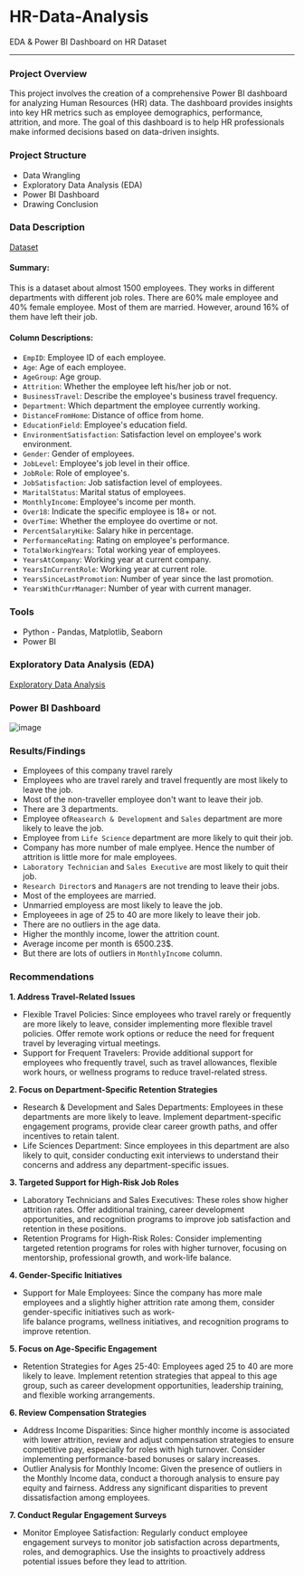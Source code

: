 # HR-Data-Analysis
EDA &amp; Power BI Dashboard on HR Dataset

---
### Project Overview
This project involves the creation of a comprehensive Power BI dashboard for analyzing Human Resources (HR) data. The dashboard provides insights into key HR metrics such as employee demographics, performance, attrition, and more. The goal of this dashboard is to help HR professionals make informed decisions based on data-driven insights.

### Project Structure
- Data Wrangling
- Exploratory Data Analysis (EDA)
- Power BI Dashboard
- Drawing Conclusion

### Data Description
[Dataset](https://www.kaggle.com/datasets/imtiajemon/hr-dataset/data)

#### Summary:
This is a dataset about almost 1500 employees. They works in different departments with different job roles. There are 60% male employee and 40% female employee. Most of them are married. However, around 16% of them have left their job.

#### Column Descriptions:
- `EmpID`: Employee ID of each employee.
- `Age`: Age of each employee.
- `AgeGroup`: Age group.
- `Attrition`: Whether the employee left his/her job or not.
- `BusinessTravel`: Describe the employee's business travel frequency.
- `Department`: Which department the employee currently working.
- `DistanceFromHome`: Distance of office from home.
- `EducationField`: Employee's education field.
- `EnvironmentSatisfaction`: Satisfaction level on employee's work environment.
- `Gender`: Gender of employees.
- `JobLevel`: Employee's job level in their office.
- `JobRole`: Role of employee's.
- `JobSatisfaction`: Job satisfaction level of employees.
- `MaritalStatus`: Marital status of employees.
- `MonthlyIncome`: Employee's income per month.
- `Over18`: Indicate the specific employee is 18+ or not.
- `OverTime`: Whether the employee do overtime or not.
- `PercentSalaryHike`: Salary hike in percentage.
- `PerformanceRating`: Rating on employee's performance.
- `TotalWorkingYears`: Total working year of employees.
- `YearsAtCompany`: Working year at current company.
- `YearsInCurrentRole`: Working year at current role.
- `YearsSinceLastPromotion`: Number of year since the last promotion.
- `YearsWithCurrManager`: Number of year with current manager.

### Tools
- Python - Pandas, Matplotlib, Seaborn
- Power BI

### Exploratory Data Analysis (EDA)
[Exploratory Data Analysis]()

### Power BI Dashboard

![image](https://github.com/user-attachments/assets/80c1341f-64c5-4c67-af4f-b030750aa451)

### Results/Findings
 - Employees of this company travel rarely
 - Employees who are travel rarely and travel frequently are most likely to leave the job.
 - Most of the non-traveller employee don't want to leave their job.
- There are 3 departments.
- Employee of`Reasearch & Development` and `Sales` department are more likely to leave the job.
- Employee from `Life Science` department are more likely to quit their job.
- Company has more number of male emplyee. Hence the number of attrition is little more for male employees.
- `Laboratory Technician` and `Sales Executive` are most likely to quit their job.
- `Research Director`s and `Manager`s are not trending to leave their jobs.
- Most of the employees are married.
- Unmarried employess are most likely to leave the job.
- Employeees in age of 25 to 40 are more likely to leave their job.
- There are no outliers in the age data.
- Higher the monthly income, lower the attrition count.
- Average income per month is 6500.23$.
- But there are lots of outliers in `MonthlyIncome` column.

### Recommendations
**1. Address Travel-Related Issues**
- Flexible Travel Policies: Since employees who travel rarely or frequently are more likely to leave, consider implementing more flexible travel policies. Offer remote work 
  options or reduce the need for frequent travel by leveraging virtual meetings.
- Support for Frequent Travelers: Provide additional support for employees who frequently travel, such as travel allowances, flexible work hours, or wellness programs to 
  reduce travel-related stress.
  
**2. Focus on Department-Specific Retention Strategies**
- Research & Development and Sales Departments: Employees in these departments are more likely to leave. Implement department-specific engagement programs, provide clear 
  career growth paths, and offer incentives to retain talent.
- Life Sciences Department: Since employees in this department are also likely to quit, consider conducting exit interviews to understand their concerns and address any 
  department-specific issues.
  
**3. Targeted Support for High-Risk Job Roles**
- Laboratory Technicians and Sales Executives: These roles show higher attrition rates. Offer additional training, career development opportunities, and recognition programs 
  to improve job satisfaction and retention in these positions.
- Retention Programs for High-Risk Roles: Consider implementing targeted retention programs for roles with higher turnover, focusing on mentorship, professional growth, and 
  work-life balance.
  
**4. Gender-Specific Initiatives**
- Support for Male Employees: Since the company has more male employees and a slightly higher attrition rate among them, consider gender-specific initiatives such as work-  
  life balance programs, wellness initiatives, and recognition programs to improve retention.
  
**5. Focus on Age-Specific Engagement**
- Retention Strategies for Ages 25-40: Employees aged 25 to 40 are more likely to leave. Implement retention strategies that appeal to this age group, such as career 
  development opportunities, leadership training, and flexible working arrangements.
  
**6. Review Compensation Strategies**
- Address Income Disparities: Since higher monthly income is associated with lower attrition, review and adjust compensation strategies to ensure competitive pay, especially 
  for roles with high turnover. Consider implementing performance-based bonuses or salary increases.
- Outlier Analysis for Monthly Income: Given the presence of outliers in the Monthly Income data, conduct a thorough analysis to ensure pay equity and fairness. Address any 
  significant disparities to prevent dissatisfaction among employees.
  
**7. Conduct Regular Engagement Surveys**
- Monitor Employee Satisfaction: Regularly conduct employee engagement surveys to monitor job satisfaction across departments, roles, and demographics. Use the insights to 
  proactively address potential issues before they lead to attrition.
